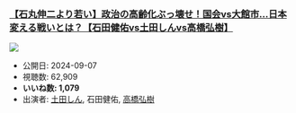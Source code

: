 ### [【石丸伸二より若い】政治の高齢化ぶっ壊せ！国会vs大館市…日本変える戦いとは？【石田健佑vs土田しんvs高橋弘樹】](https://www.youtube.com/watch?v=lF6ZfjHm55k)
[![](https://img.youtube.com/vi/lF6ZfjHm55k/sddefault.jpg)](https://www.youtube.com/watch?v=lF6ZfjHm55k)
-   公開日: 2024-09-07
-   視聴数: 62,909
-   **いいね数: 1,079**
-   出演者: [土田しん](/rehacq_fan/people/土田しん "wikilink"), 石田健佑, [高橋弘樹](/rehacq_fan/people/高橋弘樹 "wikilink")
